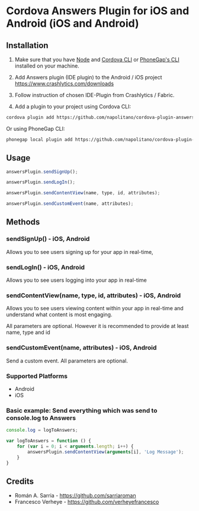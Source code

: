 # Cordova Answers Plugin for iOS and Android (iOS and Android)

## Installation

1) Make sure that you have [Node](http://nodejs.org/) and [Cordova CLI](https://github.com/apache/cordova-cli) or [PhoneGap's CLI](https://github.com/mwbrooks/phonegap-cli) installed on your machine.

2) Add Answers plugin (IDE plugin) to the Android / iOS project
https://www.crashlytics.com/downloads

3) Follow instruction of chosen IDE-Plugin from Crashlytics / Fabric.

4) Add a plugin to your project using Cordova CLI:

```bash
cordova plugin add https://github.com/napolitano/cordova-plugin-answers
```
Or using PhoneGap CLI:

```bash
phonegap local plugin add https://github.com/napolitano/cordova-plugin-answers
```

## Usage

```js
answersPlugin.sendSignUp();
```

```js
answersPlugin.sendLogIn();
```

```js
answersPlugin.sendContentView(name, type, id, attributes);
```

```js
answersPlugin.sendCustomEvent(name, attributes);
```

## Methods

### sendSignUp() - iOS, Android
Allows you to see users signing up for your app in real-time,

### sendLogIn() - iOS, Android
Allows you to see users logging into your app in real-time

### sendContentView(name, type, id, attributes) - iOS, Android
Allows you to see users viewing content within your app in real-time and understand what content is most engaging.

All parameters are optional. However it is recommended to provide at least name, type and id

### sendCustomEvent(name, attributes) - iOS, Android
Send a custom event. All parameters are optional. 

### Supported Platforms

- Android
- iOS


### Basic example: Send everything which was send to console.log to Answers

```js
console.log = logToAnswers;

var logToAnswers = function () {
    for (var i = 0; i < arguments.length; i++) {
        answersPlugin.sendContentView(arguments[i], 'Log Message');
    }
}
```

## Credits

- Román A. Sarria - https://github.com/sarriaroman
- Francesco Verheye - https://github.com/verheyefrancesco